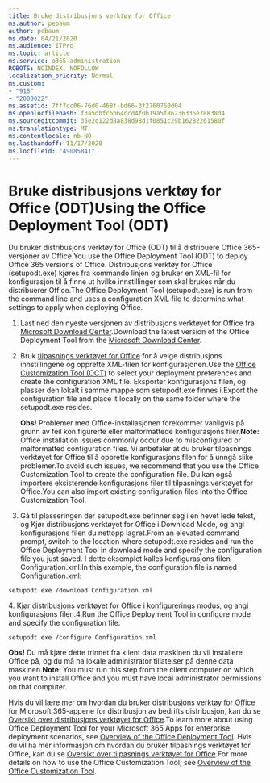 ```yaml
---
title: Bruke distribusjons verktøy for Office
ms.author: pebaum
author: pebaum
ms.date: 04/21/2020
ms.audience: ITPro
ms.topic: article
ms.service: o365-administration
ROBOTS: NOINDEX, NOFOLLOW
localization_priority: Normal
ms.custom:
- "918"
- "2000022"
ms.assetid: 7ff7cc06-76d0-468f-bd66-3f2760750d04
ms.openlocfilehash: f3a5dbfc6b64ccd4f0b19a5f86236336e78838d4
ms.sourcegitcommit: 35e2c122d8a838d98d1f0851c29b16282261580f
ms.translationtype: MT
ms.contentlocale: nb-NO
ms.lasthandoff: 11/17/2020
ms.locfileid: "49085841"
---
```

# <a name="using-the-office-deployment-tool-odt"></a><span data-ttu-id="434f9-102">Bruke distribusjons verktøy for Office (ODT)</span><span class="sxs-lookup"><span data-stu-id="434f9-102">Using the Office Deployment Tool (ODT)</span></span>

<span data-ttu-id="434f9-103">Du bruker distribusjons verktøy for Office (ODT) til å distribuere Office 365-versjoner av Office.</span><span class="sxs-lookup"><span data-stu-id="434f9-103">You use the Office Deployment Tool (ODT) to deploy Office 365 versions of Office.</span></span> <span data-ttu-id="434f9-104">Distribusjons verktøy for Office (setupodt.exe) kjøres fra kommando linjen og bruker en XML-fil for konfigurasjon til å finne ut hvilke innstillinger som skal brukes når du distribuerer Office.</span><span class="sxs-lookup"><span data-stu-id="434f9-104">The Office Deployment Tool (setupodt.exe) is run from the command line and uses a configuration XML file to determine what settings to apply when deploying Office.</span></span>
  
1. <span data-ttu-id="434f9-105">Last ned den nyeste versjonen av distribusjons verktøyet for Office fra [Microsoft Download Center](https://go.microsoft.com/fwlink/p/?LinkID=626065).</span><span class="sxs-lookup"><span data-stu-id="434f9-105">Download the latest version of the Office Deployment Tool from the [Microsoft Download Center](https://go.microsoft.com/fwlink/p/?LinkID=626065).</span></span>

2. <span data-ttu-id="434f9-106">Bruk [tilpasnings verktøyet for Office](https://config.office.com) for å velge distribusjons innstillingene og opprette XML-filen for konfigurasjonen.</span><span class="sxs-lookup"><span data-stu-id="434f9-106">Use the [Office Customization Tool (OCT)](https://config.office.com) to select your deployment preferences and create the configuration XML file.</span></span> <span data-ttu-id="434f9-107">Eksporter konfigurasjons filen, og plasser den lokalt i samme mappe som setupodt.exe finnes i.</span><span class="sxs-lookup"><span data-stu-id="434f9-107">Export the configuration file and place it locally on the same folder where the setupodt.exe resides.</span></span>

    <span data-ttu-id="434f9-108">**Obs!** Problemer med Office-installasjonen forekommer vanligvis på grunn av feil kon figurerte eller malformattede konfigurasjons filer.</span><span class="sxs-lookup"><span data-stu-id="434f9-108">**Note:** Office installation issues commonly occur due to misconfigured or malformatted configuration files.</span></span> <span data-ttu-id="434f9-109">Vi anbefaler at du bruker tilpasnings verktøyet for Office til å opprette konfigurasjons filen for å unngå slike problemer.</span><span class="sxs-lookup"><span data-stu-id="434f9-109">To avoid such issues, we recommend that you use the Office Customization Tool to create the configuration file.</span></span> <span data-ttu-id="434f9-110">Du kan også importere eksisterende konfigurasjons filer til tilpasnings verktøyet for Office.</span><span class="sxs-lookup"><span data-stu-id="434f9-110">You can also import existing configuration files into the Office Customization Tool.</span></span>

3. <span data-ttu-id="434f9-111">Gå til plasseringen der setupodt.exe befinner seg i en hevet lede tekst, og Kjør distribusjons verktøyet for Office i Download Mode, og angi konfigurasjons filen du nettopp lagret.</span><span class="sxs-lookup"><span data-stu-id="434f9-111">From an elevated command prompt, switch to the location where setupodt.exe resides and run the Office Deployment Tool in download mode and specify the configuration file you just saved.</span></span> <span data-ttu-id="434f9-112">I dette eksemplet kalles konfigurasjons filen Configuration.xml:</span><span class="sxs-lookup"><span data-stu-id="434f9-112">In this example, the configuration file is named Configuration.xml:</span></span>

```setupodt.exe /download Configuration.xml```

<span data-ttu-id="434f9-113">4. Kjør distribusjons verktøyet for Office i konfigurerings modus, og angi konfigurasjons filen.</span><span class="sxs-lookup"><span data-stu-id="434f9-113">4.Run the Office Deployment Tool in configure mode and specify the configuration file.</span></span>

```setupodt.exe /configure Configuration.xml```

<span data-ttu-id="434f9-114">**Obs!** Du må kjøre dette trinnet fra klient data maskinen du vil installere Office på, og du må ha lokale administrator tillatelser på denne data maskinen.</span><span class="sxs-lookup"><span data-stu-id="434f9-114">**Note:** You must run this step from the client computer on which you want to install Office and you must have local administrator permissions on that computer.</span></span>

<span data-ttu-id="434f9-115">Hvis du vil lære mer om hvordan du bruker distribusjons verktøy for Office for Microsoft 365-appene for distribusjon av bedrifts distribusjon, kan du se [Oversikt over distribusjons verktøyet for Office](https://docs.microsoft.com/deployoffice/overview-office-deployment-tool).</span><span class="sxs-lookup"><span data-stu-id="434f9-115">To learn more about using Office Deployment Tool for your Microsoft 365 Apps for enterprise deployment scenarios, see [Overview of the Office Deployment Tool](https://docs.microsoft.com/deployoffice/overview-office-deployment-tool).</span></span> <span data-ttu-id="434f9-116">Hvis du vil ha mer informasjon om hvordan du bruker tilpasnings verktøyet for Office, kan du se [Oversikt over tilpasnings verktøyet for Office](https://docs.microsoft.com/DeployOffice/overview-of-the-office-customization-tool-for-click-to-run).</span><span class="sxs-lookup"><span data-stu-id="434f9-116">For more details on how to use the Office Customization Tool, see [Overview of the Office Customization Tool](https://docs.microsoft.com/DeployOffice/overview-of-the-office-customization-tool-for-click-to-run).</span></span>
